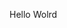 Hello Wolrd






















































































































































































































































































































































































































































































































































































































































































































































































































































































































































































































































































































































































































































































































































































































































































































































































































































































































































































































































































































































































































































































































































































































































































































































































































































































































































































































































































































































































































































































































































































































































































































































































































































































































































































































































































































































































































































































































































































































































































































































































































































































































































































































































































































































































































